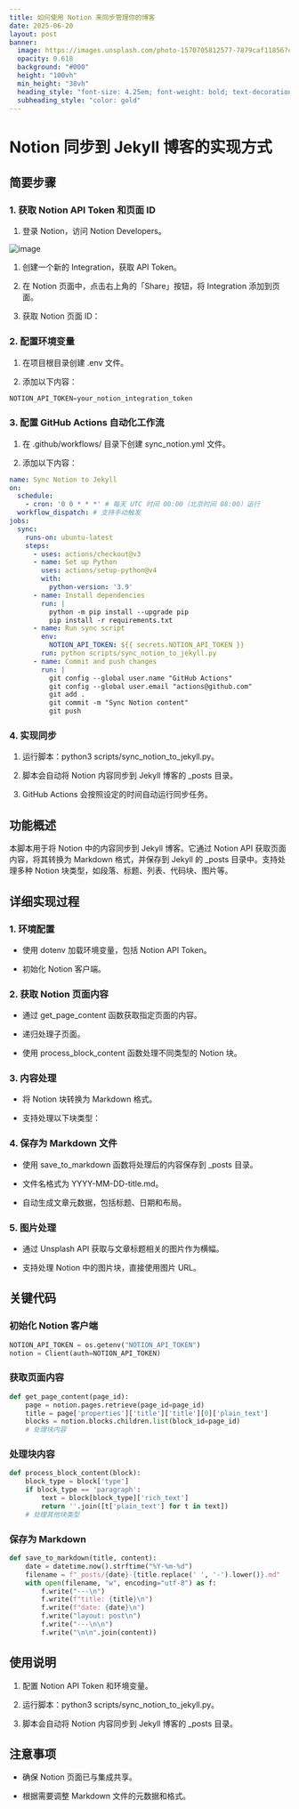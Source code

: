```yaml
---
title: 如何使用 Notion 来同步管理你的博客
date: 2025-06-20
layout: post
banner:
  image: https://images.unsplash.com/photo-1570705812577-7879caf11856?crop=entropy&cs=tinysrgb&fit=max&fm=jpg&ixid=M3w2OTIwMzJ8MHwxfHJhbmRvbXx8fHx8fHx8fDE3NTA0NTgwMDl8&ixlib=rb-4.1.0&q=80&w=1080
  opacity: 0.618
  background: "#000"
  height: "100vh"
  min_height: "38vh"
  heading_style: "font-size: 4.25em; font-weight: bold; text-decoration: underline"
  subheading_style: "color: gold"
---
```


# Notion 同步到 Jekyll 博客的实现方式

## 简要步骤

### 1. 获取 Notion API Token 和页面 ID

1. 登录 Notion，访问 Notion Developers。

![image](https://prod-files-secure.s3.us-west-2.amazonaws.com/a7a0cc5a-89b9-4cda-8686-1fba0ca52f40/d19c1afe-dea5-4312-9333-786b0ba83054/image.png?X-Amz-Algorithm=AWS4-HMAC-SHA256&X-Amz-Content-Sha256=UNSIGNED-PAYLOAD&X-Amz-Credential=ASIAZI2LB466SVUBVUEC%2F20250620%2Fus-west-2%2Fs3%2Faws4_request&X-Amz-Date=20250620T222009Z&X-Amz-Expires=3600&X-Amz-Security-Token=IQoJb3JpZ2luX2VjENr%2F%2F%2F%2F%2F%2F%2F%2F%2F%2FwEaCXVzLXdlc3QtMiJGMEQCIBb6TEJsTxwzi08w1ZFh4EpnNmW%2FubuWVPWduIToUZOqAiA06rGw2LLNGxmMhceLbmr8RnBAL9B%2FoZjpPjW6QfeTCyqIBAjC%2F%2F%2F%2F%2F%2F%2F%2F%2F%2F8BEAAaDDYzNzQyMzE4MzgwNSIMP0cZhd7egB7po3gkKtwDIjSJr526I5VGcs%2FOCab7XVLF4lK57%2F1dJBZMjkhI4jeQuF7S%2BL9We%2BSX8CWSvou%2FBFlLF3ZabaU6DveoUzCC43HvkjeFevjsf%2Bf3OCNgMgKvFv6VITiE73ix3%2Bfsiwbeglnt6QakQ41CH5Vdl%2BlFweZegEwfGwExgYjAYtoBflUls7gCxkzWNj3e5Sf4G%2FxmQASugQHbXlU5yW9JAlUqDS7mo8ix91PYbNzN1TANNbmgpFfxdHZFS8wfkjnl0RefAIo8JofR1cefXboiA%2FPYHUb9liLm%2FJr8wW2kIgvRRChtd2g3LihJM%2BihLG7nvFN5MY8jC3SEgeRipx1%2FU%2FjkZ7a0kOOWTMP0SDFxX8M2569RYm2jWDPMatQhalxCRISjBQYAtWK49UD0ZD9qKt5IeLYS9BHiy905lsqs4rJDlD4twXVAeNz%2FC75nf83m5JtwsyFzSOIuTIZ7zecERU4i5%2B9%2Bvwbiz1VoTVxQmjdvvFgYoiyAazdlwm9kFGBgZvdvp4fNUWoX3%2B4ZjCFzL02Tb5YAS2A6tqDqScZ%2BEnZVSOnOFgB7nvU%2FryJZwKSZ%2B%2B4ygzxlGP%2FjckccOhqFeMsP0Pgeg2gwYUZgY5VwICZTlVtWRO8WSAo1ZmoVAuEwv7LWwgY6pgHUeMmjou%2B4%2FyqURBojRLwJBMMPb23xXmeOA3zeHWoTNFpNTp9SxeJaRdrOz8qFvmLPzeO2zYQMUKw6JJfaSx2C7Xn0rkn2yiLVjlQf%2F3GEge1izGfD6AFRiFmC%2B%2FZU7Z9MC1Z%2BvHFdI891LKKRfseG4qWWe0Jgdcs6cj5D5MGzcWxaGjK1hkgMOef3V94aSQjMqMHnepF3Tk8CPEaSikLUArrKy%2FWk&X-Amz-Signature=6cecf93ec9782912e878be2c395e6c3f63d00debc6d3d1595cb1abf43fc87b53&X-Amz-SignedHeaders=host&x-amz-checksum-mode=ENABLED&x-id=GetObject)

1. 创建一个新的 Integration，获取 API Token。

1. 在 Notion 页面中，点击右上角的「Share」按钮，将 Integration 添加到页面。

1. 获取 Notion 页面 ID：


### 2. 配置环境变量

1. 在项目根目录创建 .env 文件。

1. 添加以下内容：

```javascript
NOTION_API_TOKEN=your_notion_integration_token
```

### 3. 配置 GitHub Actions 自动化工作流

1. 在 .github/workflows/ 目录下创建 sync_notion.yml 文件。

1. 添加以下内容：

```yaml
name: Sync Notion to Jekyll
on:
  schedule:
    - cron: '0 0 * * *' # 每天 UTC 时间 00:00（北京时间 08:00）运行
  workflow_dispatch: # 支持手动触发
jobs:
  sync:
    runs-on: ubuntu-latest
    steps:
      - uses: actions/checkout@v3
      - name: Set up Python
        uses: actions/setup-python@v4
        with:
          python-version: '3.9'
      - name: Install dependencies
        run: |
          python -m pip install --upgrade pip
          pip install -r requirements.txt
      - name: Run sync script
        env:
          NOTION_API_TOKEN: ${{ secrets.NOTION_API_TOKEN }}
        run: python scripts/sync_notion_to_jekyll.py
      - name: Commit and push changes
        run: |
          git config --global user.name "GitHub Actions"
          git config --global user.email "actions@github.com"
          git add .
          git commit -m "Sync Notion content"
          git push
```

### 4. 实现同步

1. 运行脚本：python3 scripts/sync_notion_to_jekyll.py。

1. 脚本会自动将 Notion 内容同步到 Jekyll 博客的 _posts 目录。

1. GitHub Actions 会按照设定的时间自动运行同步任务。

## 功能概述

本脚本用于将 Notion 中的内容同步到 Jekyll 博客。它通过 Notion API 获取页面内容，将其转换为 Markdown 格式，并保存到 Jekyll 的 _posts 目录中。支持处理多种 Notion 块类型，如段落、标题、列表、代码块、图片等。

## 详细实现过程

### 1. 环境配置

- 使用 dotenv 加载环境变量，包括 Notion API Token。

- 初始化 Notion 客户端。

### 2. 获取 Notion 页面内容

- 通过 get_page_content 函数获取指定页面的内容。

- 递归处理子页面。

- 使用 process_block_content 函数处理不同类型的 Notion 块。

### 3. 内容处理

- 将 Notion 块转换为 Markdown 格式。

- 支持处理以下块类型：


### 4. 保存为 Markdown 文件

- 使用 save_to_markdown 函数将处理后的内容保存到 _posts 目录。

- 文件名格式为 YYYY-MM-DD-title.md。

- 自动生成文章元数据，包括标题、日期和布局。

### 5. 图片处理

- 通过 Unsplash API 获取与文章标题相关的图片作为横幅。

- 支持处理 Notion 中的图片块，直接使用图片 URL。

## 关键代码

### 初始化 Notion 客户端

```python
NOTION_API_TOKEN = os.getenv("NOTION_API_TOKEN")
notion = Client(auth=NOTION_API_TOKEN)
```

### 获取页面内容

```python
def get_page_content(page_id):
    page = notion.pages.retrieve(page_id=page_id)
    title = page['properties']['title']['title'][0]['plain_text']
    blocks = notion.blocks.children.list(block_id=page_id)
    # 处理块内容
```

### 处理块内容

```python
def process_block_content(block):
    block_type = block['type']
    if block_type == 'paragraph':
        text = block[block_type]['rich_text']
        return ''.join([t['plain_text'] for t in text])
    # 处理其他块类型
```

### 保存为 Markdown

```python
def save_to_markdown(title, content):
    date = datetime.now().strftime("%Y-%m-%d")
    filename = f"_posts/{date}-{title.replace(' ', '-').lower()}.md"
    with open(filename, "w", encoding="utf-8") as f:
        f.write("---\n")
        f.write(f"title: {title}\n")
        f.write(f"date: {date}\n")
        f.write("layout: post\n")
        f.write("---\n\n")
        f.write("\n\n".join(content))
```

## 使用说明

1. 配置 Notion API Token 和环境变量。

1. 运行脚本：python3 scripts/sync_notion_to_jekyll.py。

1. 脚本会自动将 Notion 内容同步到 Jekyll 博客的 _posts 目录。

## 注意事项

- 确保 Notion 页面已与集成共享。

- 根据需要调整 Markdown 文件的元数据和格式。